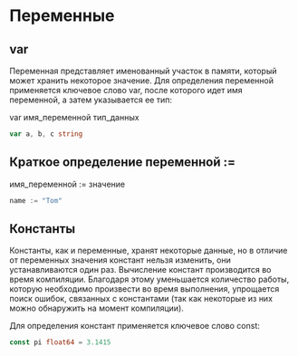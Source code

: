 
# Переменные

## var

Переменная представляет именованный участок в памяти, который может хранить 
некоторое значение. Для определения переменной применяется ключевое слово var, 
после которого идет имя переменной, а затем указывается ее тип:

var имя_переменной тип_данных

```go
var a, b, c string
```

## Краткое определение переменной :=

имя_переменной := значение

```go
name := "Tom"
```

## Константы

Константы, как и переменные, хранят некоторые данные, но в отличие от переменных значения констант нельзя изменить, они устанавливаются один раз. Вычисление констант производится во время компиляции. Благодаря этому уменьшается количество работы, которую необходимо произвести во время выполнения, упрощается поиск ошибок, связанных с константами (так как некоторые из них можно обнаружить на момент компиляции).

Для определения констант применяется ключевое слово const:

```go
const pi float64 = 3.1415
```

